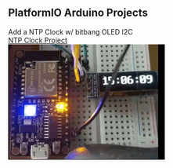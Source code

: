 ## PlatformIO Arduino Projects


Add a NTP Clock w/ bitbang OLED I2C <br>
[NTP Clock Project](https://github.com/jmysu/ESP32C3_Pico/tree/main/PlatformIO/ESP32C3_WiFi_NTP) <br>
<img src= "C3NtpClock.gif" width=320>


